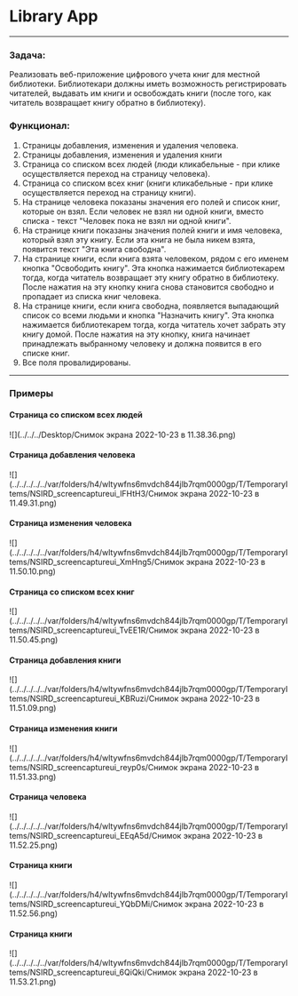 # Library App

---

### Задача:
Реализовать веб-приложение цифрового учета книг для местной библиотеки. 
Библиотекари должны иметь возможность регистрировать читателей, выдавать им книги и освобождать книги (после того, как читатель возвращает книгу обратно в библиотеку).

### Функционал:

1) Страницы добавления, изменения и удаления человека.
2) Страницы добавления, изменения и удаления книги
3) Страница со списком всех людей (люди кликабельные - при клике осуществляется
   переход на страницу человека).
4) Страница со списком всех книг (книги кликабельные - при клике осуществляется
   переход на страницу книги).
5) На странице человека показаны значения его полей и список книг, которые он
   взял. Если человек не взял ни одной книги, вместо списка - текст "Человек
   пока не взял ни одной книги".
6) На странице книги показаны значения полей книги и имя человека,
   который взял эту книгу. Если эта книга не была никем взята, появится текст "Эта
   книга свободна".
7) На странице книги, если книга взята человеком, рядом с его именем кнопка
   "Освободить книгу". Эта кнопка нажимается библиотекарем тогда, когда читатель возвращает эту книгу обратно в библиотеку. После нажатия на эту кнопку книга снова становится свободно и пропадает из списка книг человека.
8) На странице книги, если книга свободна, появляется выпадающий список со всеми людьми и кнопка "Назначить книгу". Эта кнопка нажимается библиотекарем
   тогда, когда читатель хочет забрать эту книгу домой. После нажатия на эту кнопку, книга начинает принадлежать выбранному человеку и должна появится в его списке книг.
9) Все поля провалидированы.

---

### Примеры
#### Страница со списком всех людей
![](../../../Desktop/Снимок экрана 2022-10-23 в 11.38.36.png)

#### Страница добавления человека
![](../../../../../var/folders/h4/wltywfns6mvdch844jlb7rqm0000gp/T/TemporaryItems/NSIRD_screencaptureui_lFHtH3/Снимок экрана 2022-10-23 в 11.49.31.png)

#### Страница изменения человека
![](../../../../../var/folders/h4/wltywfns6mvdch844jlb7rqm0000gp/T/TemporaryItems/NSIRD_screencaptureui_XmHng5/Снимок экрана 2022-10-23 в 11.50.10.png)

#### Страница со списком всех книг
![](../../../../../var/folders/h4/wltywfns6mvdch844jlb7rqm0000gp/T/TemporaryItems/NSIRD_screencaptureui_TvEE1R/Снимок экрана 2022-10-23 в 11.50.45.png)

#### Страница добавления книги
![](../../../../../var/folders/h4/wltywfns6mvdch844jlb7rqm0000gp/T/TemporaryItems/NSIRD_screencaptureui_KBRuzi/Снимок экрана 2022-10-23 в 11.51.09.png)

#### Страница изменения книги
![](../../../../../var/folders/h4/wltywfns6mvdch844jlb7rqm0000gp/T/TemporaryItems/NSIRD_screencaptureui_reyp0s/Снимок экрана 2022-10-23 в 11.51.33.png)

#### Страница человека
![](../../../../../var/folders/h4/wltywfns6mvdch844jlb7rqm0000gp/T/TemporaryItems/NSIRD_screencaptureui_EEqA5d/Снимок экрана 2022-10-23 в 11.52.25.png)

#### Страница книги
![](../../../../../var/folders/h4/wltywfns6mvdch844jlb7rqm0000gp/T/TemporaryItems/NSIRD_screencaptureui_YQbDMi/Снимок экрана 2022-10-23 в 11.52.56.png)

#### Страница книги 
![](../../../../../var/folders/h4/wltywfns6mvdch844jlb7rqm0000gp/T/TemporaryItems/NSIRD_screencaptureui_6QiQki/Снимок экрана 2022-10-23 в 11.53.21.png)

